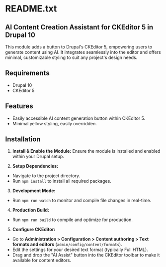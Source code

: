README.txt
==========

AI Content Creation Assistant for CKEditor 5 in Drupal 10
---------------------------------------------------------

This module adds a button to Drupal's CKEditor 5, empowering users to generate
content using AI. It integrates seamlessly into the editor and offers minimal,
customizable styling to suit any project's design needs.

Requirements
------------
- Drupal 10
- CKEditor 5

Features
--------
- Easily accessible AI content generation button within CKEditor 5.
- Minimal yellow styling, easily overridden.

Installation
------------
1. **Install & Enable the Module:**
   Ensure the module is installed and enabled within your Drupal setup.

2. **Setup Dependencies:**
- Navigate to the project directory.
- Run `npm install` to install all required packages.

3. **Development Mode:**
- Run `npm run watch` to monitor and compile file changes in real-time.

4. **Production Build:**
- Run `npm run build` to compile and optimize for production.

5. **Configure CKEditor:**
- Go to **Administration > Configuration > Content authoring > Text formats
  and editors** (`admin/config/content/formats`).
- Edit the settings for your desired text format (typically Full HTML).
- Drag and drop the "AI Assist" button into the CKEditor toolbar to make it
  available for content editors.
